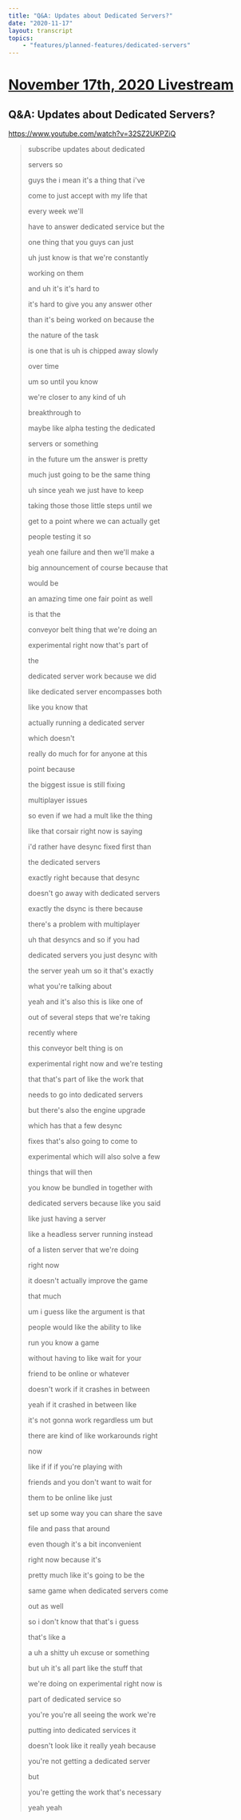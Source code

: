 ```yaml
---
title: "Q&A: Updates about Dedicated Servers?"
date: "2020-11-17"
layout: transcript
topics:
    - "features/planned-features/dedicated-servers"
---
```

# [November 17th, 2020 Livestream](../2020-11-17.md)
## Q&A: Updates about Dedicated Servers?
https://www.youtube.com/watch?v=32SZ2UKPZiQ
> subscribe updates about dedicated
> 
> servers so
> 
> guys the i mean it's a thing that i've
> 
> come to just accept with my life that
> 
> every week we'll
> 
> have to answer dedicated service but the
> 
> one thing that you guys can just
> 
> uh just know is that we're constantly
> 
> working on them
> 
> and uh it's it's hard to
> 
> it's hard to give you any answer other
> 
> than it's being worked on because the
> 
> the nature of the task
> 
> is one that is uh is chipped away slowly
> 
> over time
> 
> um so until you know
> 
> we're closer to any kind of uh
> 
> breakthrough to
> 
> maybe like alpha testing the dedicated
> 
> servers or something
> 
> in the future um the answer is pretty
> 
> much just going to be the same thing
> 
> uh since yeah we just have to keep
> 
> taking those those little steps until we
> 
> get to a point where we can actually get
> 
> people testing it so
> 
> yeah one failure and then we'll make a
> 
> big announcement of course because that
> 
> would be
> 
> an amazing time one fair point as well
> 
> is that the
> 
> conveyor belt thing that we're doing an
> 
> experimental right now that's part of
> 
> the
> 
> dedicated server work because we did
> 
> like dedicated server encompasses both
> 
> like you know that
> 
> actually running a dedicated server
> 
> which doesn't
> 
> really do much for for anyone at this
> 
> point because
> 
> the biggest issue is still fixing
> 
> multiplayer issues
> 
> so even if we had a mult like the thing
> 
> like that corsair right now is saying
> 
> i'd rather have desync fixed first than
> 
> the dedicated servers
> 
> exactly right because that desync
> 
> doesn't go away with dedicated servers
> 
> exactly the dsync is there because
> 
> there's a problem with multiplayer
> 
> uh that desyncs and so if you had
> 
> dedicated servers you just desync with
> 
> the server yeah um so it that's exactly
> 
> what you're talking about
> 
> yeah and it's also this is like one of
> 
> out of several steps that we're taking
> 
> recently where
> 
> this conveyor belt thing is on
> 
> experimental right now and we're testing
> 
> that that's part of like the work that
> 
> needs to go into dedicated servers
> 
> but there's also the engine upgrade
> 
> which has that a few desync
> 
> fixes that's also going to come to
> 
> experimental which will also solve a few
> 
> things that will then
> 
> you know be bundled in together with
> 
> dedicated servers because like you said
> 
> like just having a server
> 
> like a headless server running instead
> 
> of a listen server that we're doing
> 
> right now
> 
> it doesn't actually improve the game
> 
> that much
> 
> um i guess like the argument is that
> 
> people would like the ability to like
> 
> run you know a game
> 
> without having to like wait for your
> 
> friend to be online or whatever
> 
> doesn't work if it crashes in between
> 
> yeah if it crashed in between like
> 
> it's not gonna work regardless um but
> 
> there are kind of like workarounds right
> 
> now
> 
> like if if if you're playing with
> 
> friends and you don't want to wait for
> 
> them to be online like just
> 
> set up some way you can share the save
> 
> file and pass that around
> 
> even though it's a bit inconvenient
> 
> right now because it's
> 
> pretty much like it's going to be the
> 
> same game when dedicated servers come
> 
> out as well
> 
> so i don't know that that's i guess
> 
> that's like a
> 
> a uh a shitty uh excuse or something
> 
> but uh it's all part like the stuff that
> 
> we're doing on experimental right now is
> 
> part of dedicated service so
> 
> you're you're all seeing the work we're
> 
> putting into dedicated services it
> 
> doesn't look like it really yeah because
> 
> you're not getting a dedicated server
> 
> but
> 
> you're getting the work that's necessary
> 
> yeah yeah
> 
